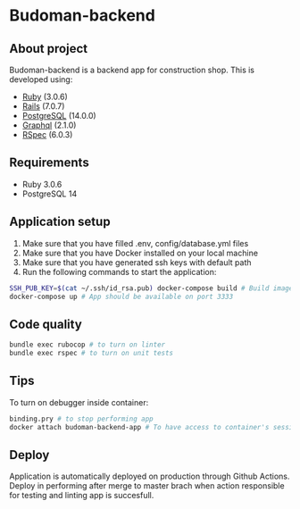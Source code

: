 # Budoman-backend

## About project
Budoman-backend is a backend app for construction shop.
This is developed using:

- [Ruby](https://ruby-doc.org/3.0.6/) (3.0.6)
- [Rails](https://guides.rubyonrails.org/) (7.0.7)
- [PostgreSQL](https://www.postgresql.org/) (14.0.0)
- [Graphql](https://graphql-ruby.org/) (2.1.0)
- [RSpec](https://rspec.info/documentation/) (6.0.3)

## Requirements
- Ruby 3.0.6
- PostgreSQL 14

## Application setup
1. Make sure that you have filled .env, config/database.yml files
2. Make sure that you have Docker installed on your local machine
3. Make sure that you have generated ssh keys with default path
4. Run the following commands to start the application:
```bash
SSH_PUB_KEY=$(cat ~/.ssh/id_rsa.pub) docker-compose build # Build images (perform only once)
docker-compose up # App should be available on port 3333
```

## Code quality
```bash
bundle exec rubocop # to turn on linter
bundle exec rspec # to turn on unit tests
```

## Tips
To turn on debugger inside container:
```bash
binding.pry # to stop performing app
docker attach budoman-backend-app # To have access to container's session
```

## Deploy
Application is automatically deployed on production through Github Actions.  
Deploy in performing after merge to master brach when action responsible for testing and linting app is succesfull.
